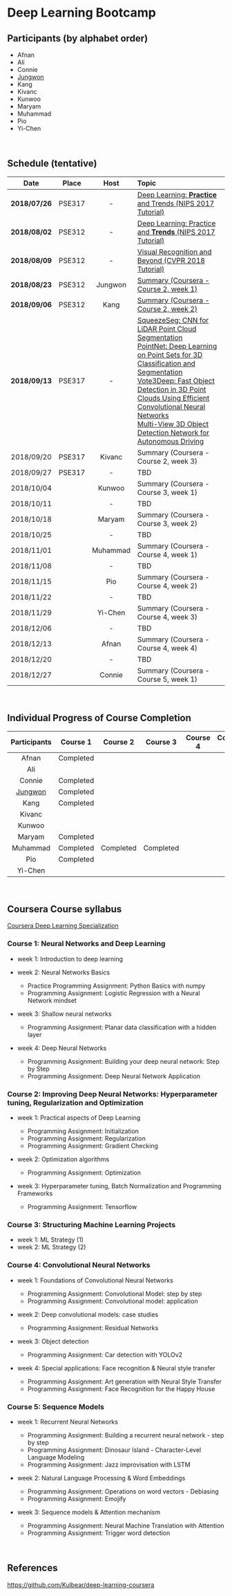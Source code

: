 # Deep Learning Bootcamp


## Participants (by alphabet order)
- Afnan
- Ali
- Connie
- [Jungwon](https://github.com/jungwonkang/study_coursera_deep_learning/)
- Kang
- Kivanc
- Kunwoo
- Maryam
- Muhammad
- Pio
- Yi-Chen
<br/>


## Schedule (tentative)
| Date           | Place      | Host           | Topic                                                                                                             |
|:--------------:|:----------:|:--------------:|:------------------------------------------------------------------------------------------------------------------|
| **2018/07/26** | PSE317     | -              | [Deep Learning: **Practice** and Trends (NIPS 2017 Tutorial)](https://youtu.be/YJnddoa8sHk)                       |
| **2018/08/02** | PSE312     | -              | [Deep Learning: Practice and **Trends** (NIPS 2017 Tutorial)](https://youtu.be/YJnddoa8sHk)                       |
| **2018/08/09** | PSE312     | -              | [Visual Recognition and Beyond (CVPR 2018 Tutorial)](https://youtu.be/m60uJVIE4Ys)                                |
| **2018/08/23** | PSE312     | Jungwon        | [Summary (Coursera - Course 2, week 1)](https://github.com/yorku-ausml/deeplearning_bootcamp/blob/master/interactive_session_materials/course2_week1_coursera_deeplearning_jungwon_20180822.pdf) 	|
| **2018/09/06** | PSE312     | Kang           | [Summary (Coursera - Course 2, week 2)](https://github.com/yorku-ausml/deeplearning_bootcamp/blob/master/interactive_session_materials/course2_week2_coursera_deeplearning_kangzhao_20180906.pdf) 	|
| **2018/09/13** | PSE317     | -              | [SqueezeSeg: CNN for LiDAR Point Cloud Segmentation](https://youtu.be/Xyn5Zd3lm6s) <br/> [PointNet: Deep Learning on Point Sets for 3D Classification and Segmentation](https://youtu.be/Cge-hot0Oc0) <br/>  [Vote3Deep: Fast Object Detection in 3D Point Clouds Using Efficient Convolutional Neural Networks](https://youtu.be/WUOSmAfeXIw) <br/> [Multi-View 3D Object Detection Network for Autonomous Driving](https://youtu.be/ChkgSvxAvMg) |  
| 2018/09/20     | PSE317     | Kivanc         | Summary (Coursera - Course 2, week 3)                                                                             |
| 2018/09/27     | PSE317     | -              | TBD                                                                                                               |
| 2018/10/04     |            | Kunwoo         | Summary (Coursera - Course 3, week 1)                                                                             |
| 2018/10/11     |            | -              | TBD                                                                                                               |
| 2018/10/18     |            | Maryam         | Summary (Coursera - Course 3, week 2)                                                                             |
| 2018/10/25     |            | -              | TBD                                                                                                               |
| 2018/11/01     |            | Muhammad       | Summary (Coursera - Course 4, week 1)                                                                             |
| 2018/11/08     |            | -              | TBD                                                                                                               |
| 2018/11/15     |            | Pio            | Summary (Coursera - Course 4, week 2)                                                                             |
| 2018/11/22     |            | -              | TBD                                                                                                               |
| 2018/11/29     |            | Yi-Chen        | Summary (Coursera - Course 4, week 3)                                                                             |
| 2018/12/06     |            | -              | TBD                                                                                                               |
| 2018/12/13     |            | Afnan          | Summary (Coursera - Course 4, week 4)                                                                             |
| 2018/12/20     |            | -              | TBD                                                                                                               |
| 2018/12/27     |            | Connie         | Summary (Coursera - Course 5, week 1)                                                                             |
<br/>


## Individual Progress of Course Completion
| Participants                                                             | Course 1  | Course 2  | Course 3  | Course 4  | Course 5  |
|:------------------------------------------------------------------------:|:---------:|:---------:|:---------:|:---------:|:---------:|
| Afnan                                                                    | Completed |           |           |           |           |
| Ali                                                                      |           |           |           |           |           |
| Connie                                                                   | Completed |           |           |           |           |
| [Jungwon](https://github.com/jungwonkang/study_coursera_deep_learning/)  | Completed |           |           |           |           |
| Kang                                                                     | Completed |           |           |           |           |
| Kivanc                                                                   |           |           |           |           |           |
| Kunwoo                                                                   |           |           |           |           |           |
| Maryam                                                                   | Completed |           |           |           |           |
| Muhammad                                                                 | Completed | Completed | Completed |           |           |
| Pio                                                                      | Completed |           |           |           |           |
| Yi-Chen                                                                  |           |           |           |           |           |
<br/>


## Coursera Course syllabus
[Coursera Deep Learning Specialization](https://www.coursera.org/specializations/deep-learning)

### Course 1: Neural Networks and Deep Learning
- week 1: Introduction to deep learning
- week 2: Neural Networks Basics
  - Practice Programming Assignment: Python Basics with numpy
  - Programming Assignment: Logistic Regression with a Neural Network mindset
    
- week 3: Shallow neural networks
  - Programming Assignment: Planar data classification with a hidden layer

- week 4: Deep Neural Networks
  - Programming Assignment: Building your deep neural network: Step by Step
  - Programming Assignment: Deep Neural Network Application

### Course 2: Improving Deep Neural Networks: Hyperparameter tuning, Regularization and Optimization
- week 1: Practical aspects of Deep Learning
  - Programming Assignment: Initialization
  - Programming Assignment: Regularization
  - Programming Assignment: Gradient Checking

- week 2: Optimization algorithms
  - Programming Assignment: Optimization

- week 3: Hyperparameter tuning, Batch Normalization and Programming Frameworks
  - Programming Assignment: Tensorflow

### Course 3: Structuring Machine Learning Projects
- week 1: ML Strategy (1)
- week 2: ML Strategy (2)

### Course 4: Convolutional Neural Networks
- week 1: Foundations of Convolutional Neural Networks
  - Programming Assignment: Convolutional Model: step by step
  - Programming Assignment: Convolutional model: application

- week 2: Deep convolutional models: case studies
  - Programming Assignment: Residual Networks

- week 3: Object detection
  - Programming Assignment: Car detection with YOLOv2

- week 4: Special applications: Face recognition & Neural style transfer
  - Programming Assignment: Art generation with Neural Style Transfer
  - Programming Assignment: Face Recognition for the Happy House

### Course 5: Sequence Models
- week 1: Recurrent Neural Networks
  - Programming Assignment: Building a recurrent neural network - step by step
  - Programming Assignment: Dinosaur Island - Character-Level Language Modeling
  - Programming Assignment: Jazz improvisation with LSTM

- week 2: Natural Language Processing & Word Embeddings
  - Programming Assignment: Operations on word vectors - Debiasing
  - Programming Assignment: Emojify

- week 3: Sequence models & Attention mechanism
  - Programming Assignment: Neural Machine Translation with Attention
  - Programming Assignment: Trigger word detection
<br/>

## References
https://github.com/Kulbear/deep-learning-coursera

